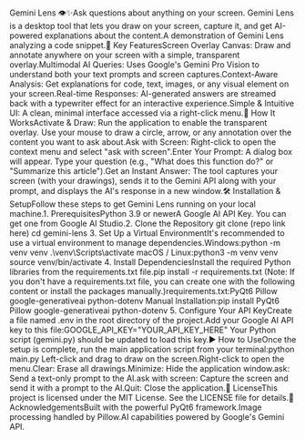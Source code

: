 Gemini Lens 👁️✨Ask questions about anything on your screen. Gemini Lens is a desktop tool that lets you draw on your screen, capture it, and get AI-powered explanations about the content.A demonstration of Gemini Lens analyzing a code snippet.🚀 Key FeaturesScreen Overlay Canvas: Draw and annotate anywhere on your screen with a simple, transparent overlay.Multimodal AI Queries: Uses Google's Gemini Pro Vision to understand both your text prompts and screen captures.Context-Aware Analysis: Get explanations for code, text, images, or any visual element on your screen.Real-time Responses: AI-generated answers are streamed back with a typewriter effect for an interactive experience.Simple & Intuitive UI: A clean, minimal interface accessed via a right-click menu.🤔 How It WorksActivate & Draw: Run the application to enable the transparent overlay. Use your mouse to draw a circle, arrow, or any annotation over the content you want to ask about.Ask with Screen: Right-click to open the context menu and select "ask with screen".Enter Your Prompt: A dialog box will appear. Type your question (e.g., "What does this function do?" or "Summarize this article").Get an Instant Answer: The tool captures your screen (with your drawings), sends it to the Gemini API along with your prompt, and displays the AI's response in a new window.🛠️ Installation & SetupFollow these steps to get Gemini Lens running on your local machine.1. PrerequisitesPython 3.9 or newerA Google AI API Key. You can get one from Google AI Studio.2. Clone the Repository git clone (repo link here)
cd gemini-lens
3. Set Up a Virtual EnvironmentIt's recommended to use a virtual environment to manage dependencies.Windows:python -m venv venv
.\venv\Scripts\activate
macOS / Linux:python3 -m venv venv
source venv/bin/activate
4. Install DependenciesInstall the required Python libraries from the requirements.txt file.pip install -r requirements.txt
(Note: If you don't have a requirements.txt file, you can create one with the following content or install the packages manually.)requirements.txt:PyQt6
Pillow
google-generativeai
python-dotenv
Manual Installation:pip install PyQt6 Pillow google-generativeai python-dotenv
5. Configure Your API KeyCreate a file named .env in the root directory of the project.Add your Google AI API key to this file:GOOGLE_API_KEY="YOUR_API_KEY_HERE"
Your Python script (gemini.py) should be updated to load this key.▶️ How to UseOnce the setup is complete, run the main application script from your terminal:python main.py
Left-click and drag to draw on the screen.Right-click to open the menu.Clear: Erase all drawings.Minimize: Hide the application window.ask: Send a text-only prompt to the AI.ask with screen: Capture the screen and send it with a prompt to the AI.Quit: Close the application.📄 LicenseThis project is licensed under the MIT License. See the LICENSE file for details.🙏 AcknowledgementsBuilt with the powerful PyQt6 framework.Image processing handled by Pillow.AI capabilities powered by Google's Gemini API.
